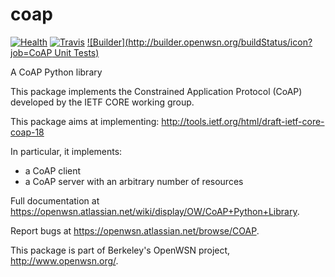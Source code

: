 coap
====

[![Health](https://landscape.io/github/openwsn-berkeley/coap/develop/landscape.png)](https://landscape.io/github/openwsn-berkeley/coap/develop)
[![Travis](https://travis-ci.org/openwsn-berkeley/coap.png?branch=develop)](https://travis-ci.org/openwsn-berkeley/coap)
[![Builder](http://builder.openwsn.org/buildStatus/icon?job=CoAP Unit Tests)](http://builder.openwsn.org/job/CoAP%20Unit%20Tests/)

A CoAP Python library

This package implements the Constrained Application Protocol (CoAP)
developed by the IETF CORE working group.

This package aims at implementing:
http://tools.ietf.org/html/draft-ietf-core-coap-18

In particular, it implements:
- a CoAP client
- a CoAP server with an arbitrary number of resources

Full documentation at https://openwsn.atlassian.net/wiki/display/OW/CoAP+Python+Library.

Report bugs at https://openwsn.atlassian.net/browse/COAP.

This package is part of Berkeley's OpenWSN project,
http://www.openwsn.org/.
